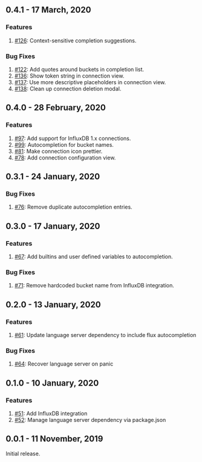 ## 0.4.1 - 17 March, 2020

### Features

1. [#126](https://github.com/influxdata/flux-lsp/pull/126): Context-sensitive completion suggestions.

### Bug Fixes

1. [#122](https://github.com/influxdata/flux-lsp/pull/122): Add quotes around buckets in completion list.
1. [#136](https://github.com/influxdata/vsflux/pull/136): Show token string in connection view.
1. [#137](https://github.com/influxdata/vsflux/pull/137): Use more descriptive placeholders in connection view.
1. [#138](https://github.com/influxdata/vsflux/pull/138): Clean up connection deletion modal.

## 0.4.0 - 28 February, 2020

### Features

1. [#97](https://github.com/influxdata/vsflux/pull/97): Add support for InfluxDB 1.x connections.
1. [#99](https://github.com/influxdata/vsflux/pull/99): Autocompletion for bucket names.
1. [#81](https://github.com/influxdata/vsflux/pull/81): Make connection icon prettier.
1. [#78](https://github.com/influxdata/vsflux/pull/78): Add connection configuration view.

## 0.3.1 - 24 January, 2020

### Bug Fixes

1. [#76](https://github.com/influxdata/vsflux/pull/76): Remove duplicate autocompletion entries.

## 0.3.0 - 17 January, 2020

### Features

1. [#67](https://github.com/influxdata/vsflux/pull/67): Add builtins and user defined variables to autocompletion.

### Bug Fixes

1. [#71](https://github.com/influxdata/vsflux/pull/71): Remove hardcoded bucket name from InfluxDB integration.

## 0.2.0 - 13 January, 2020

### Features

1. [#61](https://github.com/influxdata/vsflux/pull/61): Update language server dependency to include flux autocompletion

### Bug Fixes

1. [#64](https://github.com/influxdata/vsflux/pull/64): Recover language server on panic

## 0.1.0 - 10 January, 2020

### Features

1. [#51](https://github.com/influxdata/vsflux/pull/51): Add InfluxDB integration
1. [#52](https://github.com/influxdata/vsflux/pull/52): Manage language server dependency via package.json

## 0.0.1 - 11 November, 2019

Initial release.
